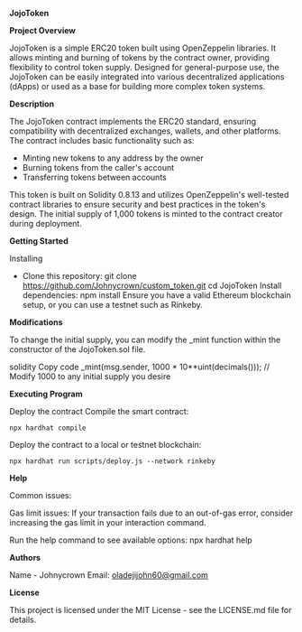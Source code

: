 **JojoToken**


**Project Overview**

JojoToken is a simple ERC20 token built using OpenZeppelin libraries. It allows minting and burning of tokens by the contract owner, providing flexibility to control token supply. Designed for general-purpose use, the JojoToken can be easily integrated into various decentralized applications (dApps) or used as a base for building more complex token systems.

**Description**

The JojoToken contract implements the ERC20 standard, ensuring compatibility with decentralized exchanges, wallets, and other platforms. The contract includes basic functionality such as:

* Minting new tokens to any address by the owner
* Burning tokens from the caller's account
* Transferring tokens between accounts
  
This token is built on Solidity 0.8.13 and utilizes OpenZeppelin's well-tested contract libraries to ensure security and best practices in the token's design. The initial supply of 1,000 tokens is minted to the contract creator during deployment.

**Getting Started**

Installing
* Clone this repository:
    git clone https://github.com/Johnycrown/custom_token.git
cd JojoToken
Install dependencies:
    npm install
Ensure you have a valid Ethereum blockchain setup, or you can use a testnet such as Rinkeby.

**Modifications**
  
To change the initial supply, you can modify the _mint function within the constructor of the JojoToken.sol file.

solidity
Copy code
_mint(msg.sender, 1000 * 10**uint(decimals())); // Modify 1000 to any initial supply you desire

**Executing Program**

Deploy the contract
Compile the smart contract:

    npx hardhat compile
    
Deploy the contract to a local or testnet blockchain:

    npx hardhat run scripts/deploy.js --network rinkeby

**Help**

Common issues:

Gas limit issues: If your transaction fails due to an out-of-gas error, consider increasing the gas limit in your interaction command.


Run the help command to see available options:
    npx hardhat help

    
**Authors**

Name - Johnycrown
Email: oladejijohn60@gmail.com

**License**

This project is licensed under the MIT License - see the LICENSE.md file for details.

